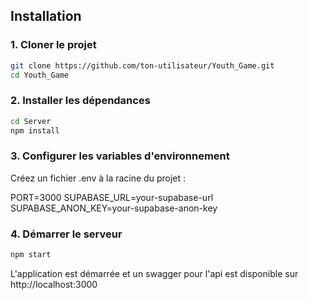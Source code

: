 ## Installation

### 1. Cloner le projet
```bash
git clone https://github.com/ton-utilisateur/Youth_Game.git
cd Youth_Game
```
### 2. Installer les dépendances

```bash
cd Server
npm install
```
### 3. Configurer les variables d'environnement
Créez un fichier .env à la racine du projet :

PORT=3000
SUPABASE_URL=your-supabase-url
SUPABASE_ANON_KEY=your-supabase-anon-key

### 4. Démarrer le serveur
```bash
npm start
```

L'application est démarrée et un swagger pour l'api est disponible sur http://localhost:3000
